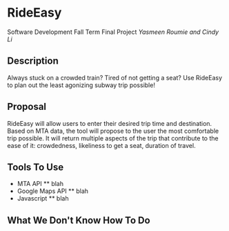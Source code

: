 # RideEasy
Software Development Fall Term Final Project 
*Yasmeen Roumie and Cindy Li*

## Description
Always stuck on a crowded train? Tired of not getting a seat? Use RideEasy to plan out the least agonizing subway trip possible!

## Proposal
RideEasy will allow users to enter their desired trip time and destination. Based on MTA data, the tool will propose to the user the most comfortable trip possible. It will return multiple aspects of the trip that contribute to the ease of it: crowdedness, likeliness to get a seat, duration of travel.

## Tools To Use
* MTA API
** blah 
* Google Maps API
** blah
* Javascript
** blah

## What We Don't Know How To Do
